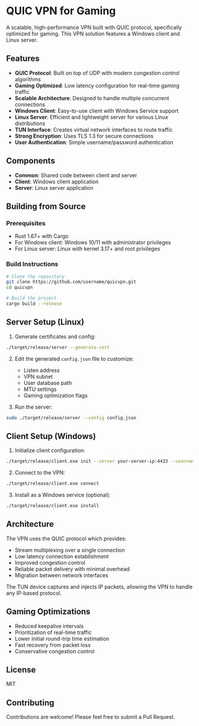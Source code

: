 # QUIC VPN for Gaming

A scalable, high-performance VPN built with QUIC protocol, specifically optimized for gaming. This VPN solution features a Windows client and Linux server.

## Features

- **QUIC Protocol**: Built on top of UDP with modern congestion control algorithms
- **Gaming Optimized**: Low latency configuration for real-time gaming traffic
- **Scalable Architecture**: Designed to handle multiple concurrent connections
- **Windows Client**: Easy-to-use client with Windows Service support
- **Linux Server**: Efficient and lightweight server for various Linux distributions
- **TUN Interface**: Creates virtual network interfaces to route traffic
- **Strong Encryption**: Uses TLS 1.3 for secure connections
- **User Authentication**: Simple username/password authentication

## Components

- **Common**: Shared code between client and server
- **Client**: Windows client application
- **Server**: Linux server application

## Building from Source

### Prerequisites

- Rust 1.67+ with Cargo
- For Windows client: Windows 10/11 with administrator privileges
- For Linux server: Linux with kernel 3.17+ and root privileges

### Build Instructions

```bash
# Clone the repository
git clone https://github.com/username/quicvpn.git
cd quicvpn

# Build the project
cargo build --release
```

## Server Setup (Linux)

1. Generate certificates and config:

```bash
./target/release/server --generate-cert
```

2. Edit the generated `config.json` file to customize:
   - Listen address
   - VPN subnet
   - User database path
   - MTU settings
   - Gaming optimization flags

3. Run the server:

```bash
sudo ./target/release/server --config config.json
```

## Client Setup (Windows)

1. Initialize client configuration:

```bash
./target/release/client.exe init --server your-server-ip:4433 --username your-username --password your-password --game-optimized
```

2. Connect to the VPN:

```bash
./target/release/client.exe connect
```

3. Install as a Windows service (optional):

```bash
./target/release/client.exe install
```

## Architecture

The VPN uses the QUIC protocol which provides:
- Stream multiplexing over a single connection
- Low latency connection establishment
- Improved congestion control
- Reliable packet delivery with minimal overhead
- Migration between network interfaces

The TUN device captures and injects IP packets, allowing the VPN to handle any IP-based protocol.

## Gaming Optimizations

- Reduced keepalive intervals
- Prioritization of real-time traffic
- Lower initial round-trip time estimation
- Fast recovery from packet loss
- Conservative congestion control

## License

MIT

## Contributing

Contributions are welcome! Please feel free to submit a Pull Request. 